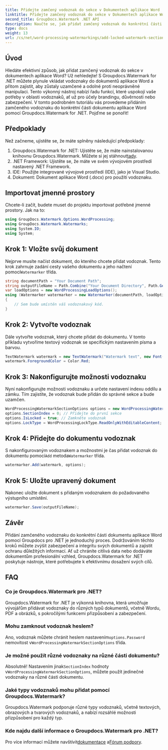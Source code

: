 ```yaml
---
title: Přidejte zamčený vodoznak do sekce v Dokumentech aplikace Word
linktitle: Přidejte zamčený vodoznak do sekce v Dokumentech aplikace Word
second_title: GroupDocs.Watermark .NET API
description: Naučte se, jak přidat zamčený vodoznak do konkrétní části v dokumentech Word pomocí Groupdocs Watermark for .NET, pomocí tohoto podrobného průvodce.
type: docs
weight: 13
url: /cs/net/word-processing-watermarkings/add-locked-watermark-section-word-docs/
---
```

## Úvod
Hledáte efektivní způsob, jak přidat zamčený vodoznak do sekce v dokumentech aplikace Word? Už nehledejte! S Groupdocs.Watermark for .NET můžete plynule vkládat vodoznaky do dokumentů aplikace Word a přitom zajistit, aby zůstaly uzamčené a odolné proti neoprávněné manipulaci. Tento výkonný nástroj nabízí řadu funkcí, které uspokojí vaše potřeby v oblasti vodoznaků, ať už pro účely brandingu, důvěrnosti nebo zabezpečení. V tomto podrobném tutoriálu vás provedeme přidáním zamčeného vodoznaku do konkrétní části dokumentu aplikace Word pomocí Groupdocs.Watermark for .NET. Pojďme se ponořit!
## Předpoklady
Než začneme, ujistěte se, že máte splněny následující předpoklady:
1.  Groupdocs.Watermark for .NET: Ujistěte se, že máte nainstalovanou knihovnu Groupdocs.Watermark. Můžete si jej stáhnout[tady](https://releases.groupdocs.com/Watermark/net/).
2. .NET Framework: Ujistěte se, že máte ve svém vývojovém prostředí nastavený .NET Framework.
3. IDE: Použijte integrované vývojové prostředí (IDE), jako je Visual Studio.
4. Dokument: Dokument aplikace Word (.docx) pro použití vodoznaku.
## Importovat jmenné prostory
Chcete-li začít, budete muset do projektu importovat potřebné jmenné prostory. Jak na to:
```csharp
using GroupDocs.Watermark.Options.WordProcessing;
using GroupDocs.Watermark.Watermarks;
using System.IO;
using System;
```
## Krok 1: Vložte svůj dokument
 Nejprve musíte načíst dokument, do kterého chcete přidat vodoznak. Tento krok zahrnuje zadání cesty vašeho dokumentu a jeho načtení pomocí`Watermarker` třída.
```csharp
string documentPath = "Your Document Path";
string outputFileName = Path.Combine("Your Document Directory", Path.GetFileName(documentPath));
var loadOptions = new WordProcessingLoadOptions();
using (Watermarker watermarker = new Watermarker(documentPath, loadOptions))
{
    // Sem bude umístěn váš vodoznakový kód.
}
```
## Krok 2: Vytvořte vodoznak
Dále vytvořte vodoznak, který chcete přidat do dokumentu. V tomto příkladu vytvoříme textový vodoznak se specifickým nastavením písma a barvou.
```csharp
TextWatermark watermark = new TextWatermark("Watermark text", new Font("Arial", 19));
watermark.ForegroundColor = Color.Red;
```
## Krok 3: Nakonfigurujte možnosti vodoznaku
Nyní nakonfigurujte možnosti vodoznaku a určete nastavení indexu oddílu a zámku. Tím zajistíte, že vodoznak bude přidán do správné sekce a bude uzamčen.
```csharp
WordProcessingWatermarkSectionOptions options = new WordProcessingWatermarkSectionOptions();
options.SectionIndex = 0; // Přidejte do první sekce
options.IsLocked = true; // Zamkněte vodoznak
options.LockType = WordProcessingLockType.ReadOnlyWithEditableContent; // Typ zámku
```
## Krok 4: Přidejte do dokumentu vodoznak
 S nakonfigurovaným vodoznakem a možnostmi je čas přidat vodoznak do dokumentu pomocí`Add` metoda`Watermarker` třída.
```csharp
watermarker.Add(watermark, options);
```
## Krok 5: Uložte upravený dokument
Nakonec uložte dokument s přidaným vodoznakem do požadovaného výstupního umístění.
```csharp
watermarker.Save(outputFileName);
```
## Závěr
Přidání zamčeného vodoznaku do konkrétní části dokumentu aplikace Word pomocí Groupdocs pro .NET je jednoduchý proces. Dodržováním těchto kroků můžete zvýšit zabezpečení a integritu svých dokumentů a zajistit ochranu důležitých informací. Ať už chráníte citlivá data nebo dodáváte dokumentům profesionální vzhled, Groupdocs.Watermark for .NET poskytuje nástroje, které potřebujete k efektivnímu dosažení svých cílů.
## FAQ
### Co je Groupdocs.Watermark pro .NET?
Groupdocs.Watermark for .NET je výkonná knihovna, která umožňuje vývojářům přidávat vodoznaky do různých typů dokumentů, včetně Wordu, PDF a obrázků, s pokročilými funkcemi přizpůsobení a zabezpečení.
### Mohu zamknout vodoznak heslem?
 Ano, vodoznak můžete chránit heslem nastavením`options.Password` nemovitost v`WordProcessingWatermarkSectionOptions` třída.
### Je možné použít různé vodoznaky na různé části dokumentu?
 Absolutně! Nastavením jinak`SectionIndex` hodnoty v`WordProcessingWatermarkSectionOptions`, můžete použít jedinečné vodoznaky na různé části dokumentu.
### Jaké typy vodoznaků mohu přidat pomocí Groupdocs.Watermark?
Groupdocs.Watermark podporuje různé typy vodoznaků, včetně textových, obrazových a tvarových vodoznaků, a nabízí rozsáhlé možnosti přizpůsobení pro každý typ.
### Kde najdu další informace o Groupdocs.Watermark pro .NET?
 Pro více informací můžete navštívit[dokumentace](https://reference.groupdocs.com/Watermark/net/) a[Fórum podpory](https://forum.groupdocs.com/c/watermark/19).